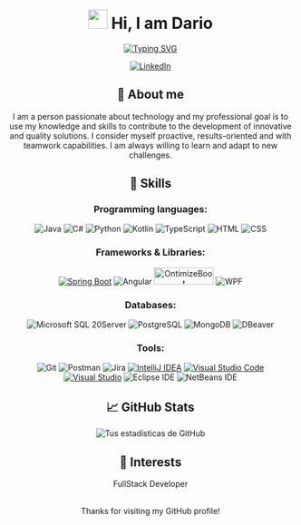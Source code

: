<h1 align="center">
  <img src="https://media.giphy.com/media/hvRJCLFzcasrR4ia7z/giphy.gif" width="34">
    Hi, I am Dario
</h1>
 
<p align="center"> 
  <a href="https://git.io/typing-svg"><img src="https://readme-typing-svg.herokuapp.com?font=Fira+Code&pause=1000&color=11AAFF&center=true&vCenter=true&random=false&width=445&lines=Hi%2C+welcome+to+my+GitHub+page!;I+am+Dario+Rigueira;I+am+a+FullStack+developer;You+can+contact+me+here+below!" alt="Typing SVG" /></a>

</p>

<div align="center">

[![LinkedIn](https://img.shields.io/badge/-LinkedIn-gray?style=flat&logo=linkedin&logoColor=white&labelColor=blue)](https://www.linkedin.com/in/dariorm/)

## 💭 About me

I am a person passionate about technology and my professional goal is to use my knowledge and skills to contribute to the development of innovative and quality solutions. I consider myself proactive, results-oriented and with teamwork capabilities. I am always willing to learn and adapt to new challenges.
 
## 🚀 Skills
 
### **Programming languages**:

  ![Java](https://img.shields.io/badge/Java-red?style=for-the-badge&logo=oracle&logoColor=white)
  ![C#](https://img.shields.io/badge/C%20SHARP-323330?style=for-the-badge&logo=Csharp&logoColor=F7DF1E)
  ![Python](https://img.shields.io/badge/Python-3776AB?style=for-the-badge&logo=python&logoColor=white)
  ![Kotlin](https://img.shields.io/badge/Kotlin-674DC5?style=for-the-badge&logo=kotlin&logoColor=white)
  ![TypeScript](https://img.shields.io/badge/TypeScript-007ACC?style=for-the-badge&logo=typescript&logoColor=white)
  ![HTML](https://img.shields.io/badge/HTML-E34F26?style=for-the-badge&logo=html5&logoColor=white)
  ![CSS](https://img.shields.io/badge/CSS-1572B6?style=for-the-badge&logo=css3&logoColor=white)

### **Frameworks & Libraries**:

  [![Spring Boot](https://img.shields.io/badge/Spring_Boot-6DB33F?style=for-the-badge&logo=spring-boot&logoColor=white)](https://spring.io/projects/spring-boot)
  ![Angular](https://img.shields.io/badge/Angular-DD0031?style=for-the-badge&logo=angular&logoColor=white)
  [<img src="https://www.ontimize.com/xwiki/bin/download/Ontimize+Training/WebHome/ontimize-logo.png" alt="OntimizeBoot" height="30" width="105">](https://ontimize.github.io/docs/v3/)
  ![WPF](https://img.shields.io/badge/WPF-178600?style=for-the-badge&logo=microsoft&logoColor=white)
  
### **Databases**:

  ![Microsoft SQL 20Server](https://img.shields.io/badge/Microsoft%20SQL%20Server-4479A1?style=for-the-badge&logo=microsoftsqlserver&logoColor=white)
  ![PostgreSQL](https://img.shields.io/badge/PostgreSQL-316192?style=for-the-badge&logo=postgresql&logoColor=white)
  ![MongoDB](https://img.shields.io/badge/MongoDB-4EA94B?style=for-the-badge&logo=mongodb&logoColor=white)
  ![DBeaver](https://img.shields.io/badge/DBeaver-372923?style=for-the-badge&logo=dbeaver&logoColor=white)

### **Tools**:

  ![Git](https://img.shields.io/badge/Git-F05032?style=for-the-badge&logo=git&logoColor=white)
  ![Postman](https://img.shields.io/badge/Postman-FF6C37?style=for-the-badge&logo=postman&logoColor=white)
  ![Jira](https://img.shields.io/badge/Jira-0052CC?style=for-the-badge&logo=jira&logoColor=white)
  [![IntelliJ IDEA](https://img.shields.io/badge/IntelliJ_IDEA-000000?style=for-the-badge&logo=intellij-idea&logoColor=white)](https://www.jetbrains.com/idea/)
  [![Visual Studio Code](https://img.shields.io/badge/Visual_Studio_Code-007ACC?style=for-the-badge&logo=visual-studio-code&logoColor=white)](https://code.visualstudio.com/) 
  [![Visual Studio](https://img.shields.io/badge/Visual_Studio-674DC5?style=for-the-badge&logo=visual-studio&logoColor=white)](https://visualstudio.microsoft.com/es/) 
  ![Eclipse IDE](https://img.shields.io/badge/Eclipse-2C2255?style=for-the-badge&logo=eclipse&logoColor=white)
  ![NetBeans IDE](https://img.shields.io/badge/NetBeans-e31f5b?style=for-the-badge&logo=apache%20netbeans%20ide&logoColor=white)
 
## 📈 GitHub Stats
 
![Tus estadísticas de GitHub](https://github-readme-stats.vercel.app/api?username=dari0rm&show_icons=true&theme=radical)
 
## 🎨 Interests
 
FullStack Developer
 
<br>
Thanks for visiting my GitHub profile!
<br>

</div>